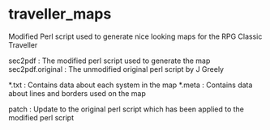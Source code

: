 # traveller_maps
Modified Perl script used to generate nice
looking maps for the RPG Classic Traveller

sec2pdf : The modified perl script used to generate the map
sec2pdf.original : The unmodified original perl script by J Greely

*.txt : Contains data about each system in the map
*.meta : Contains data about lines and borders used on the map

patch : Update to the original perl script which has been applied to the
        modified perl script
